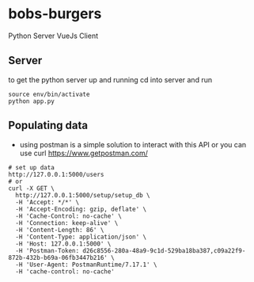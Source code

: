 # bobs-burgers
Python Server VueJs Client

## Server
to get the python server up and running cd into server and run
```
source env/bin/activate
python app.py
```

## Populating data
* using postman is a simple solution to interact with this API or you can use curl https://www.getpostman.com/

```
# set up data
http://127.0.0.1:5000/users
# or
curl -X GET \
  http://127.0.0.1:5000/setup/setup_db \
  -H 'Accept: */*' \
  -H 'Accept-Encoding: gzip, deflate' \
  -H 'Cache-Control: no-cache' \
  -H 'Connection: keep-alive' \
  -H 'Content-Length: 86' \
  -H 'Content-Type: application/json' \
  -H 'Host: 127.0.0.1:5000' \
  -H 'Postman-Token: d26c8556-280a-48a9-9c1d-529ba18ba387,c09a22f9-872b-432b-b69a-06fb3447b216' \
  -H 'User-Agent: PostmanRuntime/7.17.1' \
  -H 'cache-control: no-cache'
```
